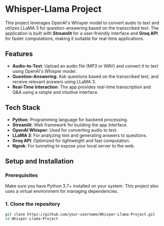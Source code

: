 # Whisper-Llama Project

This project leverages OpenAI's Whisper model to convert audio to text and utilizes LLaMA 3 for question-answering based on the transcribed text. The application is built with **Streamlit** for a user-friendly interface and **Groq API** for faster computations, making it suitable for real-time applications.

## Features

- **Audio-to-Text**: Upload an audio file (MP3 or WAV) and convert it to text using OpenAI's Whisper model.
- **Question-Answering**: Ask questions based on the transcribed text, and receive relevant answers using LLaMA 3.
- **Real-Time Interaction**: The app provides real-time transcription and Q&A using a simple and intuitive interface.

## Tech Stack

- **Python**: Programming language for backend processing.
- **Streamlit**: Web framework for building the app interface.
- **OpenAI Whisper**: Used for converting audio to text.
- **LLaMA 3**: For analyzing text and generating answers to questions.
- **Groq API**: Optimized for lightweight and fast computation.
- **Ngrok**: For tunneling to expose your local server to the web.

## Setup and Installation

### Prerequisites

Make sure you have Python 3.7+ installed on your system. This project also uses a virtual environment for managing dependencies.

### 1. Clone the repository

```bash
git clone https://github.com/your-username/Whisper-Llama-Project.git
cd Whisper-Llama-Project
